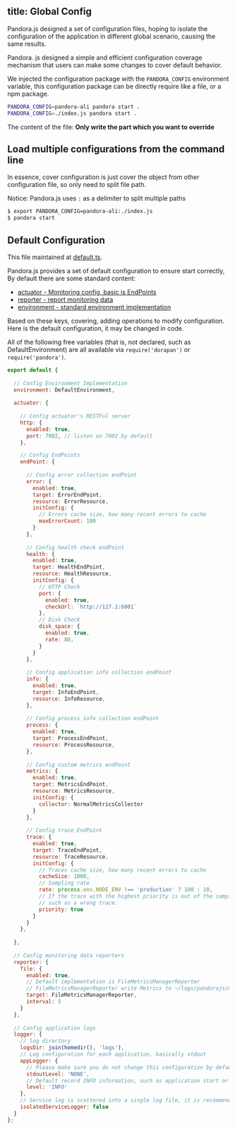 title: Global Config
---

Pandora.js designed a set of configuration files, hoping to isolate the configuration of the application in different global scenario, causing the same results.

Pandora. js designed a simple and efficient configuration coverage mechanism that users can make some changes to cover default behavior.

We injected the configuration package with the `PANDORA_CONFIG` environment variable, this configuration package can be directly require like a file, or a npm package.

```sh
PANDORA_CONFIG=pandora-ali pandora start .
PANDORA_CONFIG=./index.js pandora start .
```

The content of the file: **Only write the part which you want to override**

## Load multiple configurations from the command line

In essence, cover configuration is just cover the object from other configuration file, so only need to split file path.

Notice: Pandora.js uses `:` as a delimiter to split multiple paths

```sh
$ export PANDORA_CONFIG=pandora-ali:./index.js
$ pandora start
```

## Default Configuration


This file maintained at [default.ts](https://github.com/midwayjs/pandora/blob/master/packages/pandora/src/default.ts).

Pandora.js provides a set of default configuration to ensure start correctly, By default there are some standard content:

- [actuator - Monitoring config, basic is EndPoints](../monitor/endpoint.html)
- [reporter - report monitoring data](../monitor/report.html)
- [environment - standard environment implementation](../process/environment_std.html)


Based on these keys, covering, adding operations to modify configuration. Here is the default configuration, it may be changed in code.

All of the following free variables (that is, not declared, such as DefaultEnvironment) are all available via `require('dorapan')` or `require('pandora')`.

```javascript
export default {
  
  // Config Environment Implementation
  environment: DefaultEnvironment,
  
  actuator: {
    
    // Config actuator's RESTFul server
    http: {
      enabled: true,
      port: 7002, // listen on 7002 by default
    },

    // Config EndPoints
    endPoint: {
      
      // Config error collection endPoint
      error: {
        enabled: true,
        target: ErrorEndPoint,
        resource: ErrorResource,
        initConfig: {
          // Errors cache size, how many recent errors to cache
          maxErrorCount: 100
        }
      },
      
      // Config health check endPoint
      health: {
        enabled: true,
        target: HealthEndPoint,
        resource: HealthResource,
        initConfig: {
          // HTTP Check
          port: {
            enabled: true,
            checkUrl: `http://127.1:6001`
          },
          // Disk Check
          disk_space: {
            enabled: true,
            rate: 80,
          }
        }
      },
      
      // Config application info collection endPoint
      info: {
        enabled: true,
        target: InfoEndPoint,
        resource: InfoResource,
      },
      
      // Config process info collection endPoint
      process: {
        enabled: true,
        target: ProcessEndPoint,
        resource: ProcessResource,
      },
      
      // Config custom metrics endPoint
      metrics: {
        enabled: true,
        target: MetricsEndPoint,
        resource: MetricsResource,
        initConfig: {
          collector: NormalMetricsCollector
        }
      },
      
      // Config trace EndPoint
      trace: {
        enabled: true,
        target: TraceEndPoint,
        resource: TraceResource,
        initConfig: {
          // Traces cache size, how many recent errors to cache
          cacheSize: 1000,
          // Sampling rate
          rate: process.env.NODE_ENV !== 'production' ? 100 : 10,
          // If the trace with the highest priority is out of the sample rate limit,
          // such as a wrong trace.
          priority: true 
        }
      }
    },
    
  },
  
  // Config monitoring data reporters
  reporter: {
    file: {
      enabled: true,
      // Default implementation is FileMetricsManagerReporter
      // FileMetricsManagerReporter write Metrics to ~/logs/pandorajs/metrics.log as a log file.
      target: FileMetricsManagerReporter,
      interval: 5
    }
  },
  
  // Config application logs
  logger: {
    // log directory
    logsDir: join(homedir(), 'logs'), 
    // Log configuration for each application, basically stdout
    appLogger: { 
      // Please make sure you do not change this configuration by default without output to the stdout of daemon
      stdoutLevel: 'NONE', 
      // Default record INFO information, such as application start or stop, is recommended to keep INFO
      level: 'INFO' 
    },
    // Service log is scattered into a single log file, it is recommended to keep false
    isolatedServiceLogger: false 
  }
};

```

